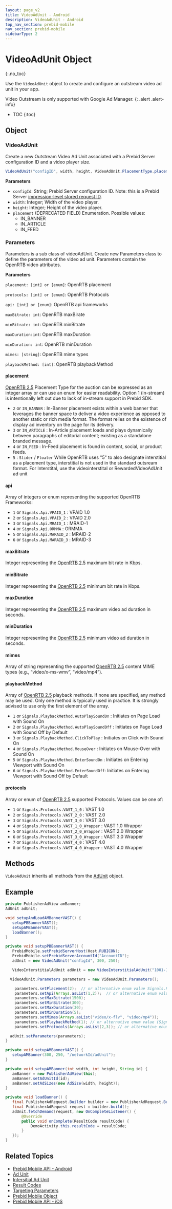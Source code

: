```yaml
---
layout: page_v2
title: VideoAdUnit - Android
description: VideoAdUnit - Android
top_nav_section: prebid-mobile
nav_section: prebid-mobile
sidebarType: 2
---
```


# VideoAdUnit Object
{:.no_toc}

Use the `VideoAdUnit` object to create and configure an outstream video ad unit in your app.

Video Outstream is only supported with Google Ad Manager.
{: .alert .alert-info}

* TOC
{:toc}

## Object

### VideoAdUnit

Create a new Outstream Video Ad Unit associated with a Prebid Server configuration ID and a video player size.

```java
VideoAdUnit("configID", width, height, VideoAdUnit.PlacementType.placement); //placement to be deprecated in favor of parameters.placement)
```

**Parameters**

* `configId`: String; Prebid Server configuration ID. Note: this is a Prebid Server [impression-level stored request ID](/prebid-server/features/pbs-storedreqs.html).
* `width`: Integer; Width of the video player.
* `height`: Integer; Height of the video player.
* `placement` (DEPRECATED FIELD) Enumeration. Possible values:
	* IN_BANNER
	* IN_ARTICLE
	* IN_FEED


### Parameters

Parameters is a sub class of videoAdUnit. Create new Parameters class to define the parameters of the video ad unit. Parameters contain the OpenRTB video attributes.

**Parameters**

`placement: [int] or [enum]`: OpenRTB placement

`protocols: [int] or [enum]`: OpenRTB Protocols

`api: [int] or [enum]`: OpenRTB api frameworks

`maxBitrate: int`: OpenRTB maxBirate

`minBitrate: int`: OpenRTB minBitrate

`maxDuration:int`: OpenRTB maxDuration

`minDuration: int`: OpenRTB minDuration

`mimes: [string]`: OpenRTB mime types

`playbackMethod: [int]`: OpenRTB playbackMethod


#### placement

[OpenRTB 2.5](https://www.iab.com/wp-content/uploads/2016/03/OpenRTB-API-Specification-Version-2-5-FINAL.pdf) Placement Type for the auction can be expressed as an integer array or can use an enum for easier readability. Option 1 (in-stream) is intentionally left out due to lack of in-stream support in Prebid SDK.

* `2` or `IN_BANNER` : In-Banner placement exists within a web banner that leverages the banner space to deliver a video experience as opposed to another static or rich media format. The format relies on the existence of display ad inventory on the page for its delivery.
* `3` or `IN_ARTICLE` : In-Article placement loads and plays dynamically between paragraphs of editorial content; existing as a standalone branded message.
* `4` or `IN_FEED` : In-Feed placement is found in content, social, or product feeds.
* `5` : `Slider` / `Floater` While OpenRTB uses "5" to also designate interstitial as a placement type, interstitial is not used in the standard outsream format. For Interstital, use the videointerstital or RewardedVideoAdUnit ad unit

#### api

Array of integers or enum representing the supported OpenRTB Frameworks:

* `1` or `Signals.Api.VPAID_1` : VPAID 1.0
* `2` or `Signals.Api.VPAID_2` : VPAID 2.0
* `3` or `Signals.Api.MRAID_1` : MRAID-1
* `4` or `Signals.Api.ORMMA` : ORMMA
* `5` or `Signals.Api.MARAID_2` : MRAID-2
* `6` or `Signals.Api.MARAID_3` : MRAID-3

#### maxBitrate

Integer representing the [OpenRTB 2.5](https://www.iab.com/wp-content/uploads/2016/03/OpenRTB-API-Specification-Version-2-5-FINAL.pdf) maximum bit rate in Kbps.

#### minBitrate

Integer representing the [OpenRTB 2.5](https://www.iab.com/wp-content/uploads/2016/03/OpenRTB-API-Specification-Version-2-5-FINAL.pdf) minimum bit rate in Kbps.

#### maxDuration

Integer representing the [OpenRTB 2.5](https://www.iab.com/wp-content/uploads/2016/03/OpenRTB-API-Specification-Version-2-5-FINAL.pdf) maximum video ad duration in seconds.

#### minDuration

Integer representing the [OpenRTB 2.5](https://www.iab.com/wp-content/uploads/2016/03/OpenRTB-API-Specification-Version-2-5-FINAL.pdf) minimum video ad duration in seconds.

#### mimes

Array of string representing the supported [OpenRTB 2.5](https://www.iab.com/wp-content/uploads/2016/03/OpenRTB-API-Specification-Version-2-5-FINAL.pdf) content MIME types (e.g., “video/x-ms-wmv”, “video/mp4”).

#### playbackMethod

Array of [OpenRTB 2.5](https://www.iab.com/wp-content/uploads/2016/03/OpenRTB-API-Specification-Version-2-5-FINAL.pdf) playback methods. If none are specified, any method may be used. Only one method is typically used in practice. It is strongly advised to use only the first element of the array.

* `1` or `Signals.PlaybackMethod.AutoPlaySoundOn` : Initiates on Page Load with Sound On
* `2` or `Signals.PlaybackMethod.AutoPlaySoundOff` : Initiates on Page Load with Sound Off by Default
* `3` or `Signals.PlaybackMethod.ClickToPlay` : Initiates on Click with Sound On
* `4` or `Signals.PlaybackMethod.MouseOver` : Initiates on Mouse-Over with Sound On
* `5` or `Signals.PlaybackMethod.EnterSoundOn` : Initiates on Entering Viewport with Sound On
* `6` or `Signals.PlaybackMethod.EnterSoundOff`: Initiates on Entering Viewport with Sound Off by Default

#### protocols

Array or enum of [OpenRTB 2.5](https://www.iab.com/wp-content/uploads/2016/03/OpenRTB-API-Specification-Version-2-5-FINAL.pdf) supported Protocols. Values can be one of:

* `1` or `Signals.Protocols.VAST_1_0` : VAST 1.0
* `2` or `Signals.Protocols.VAST_2_0` : VAST 2.0
* `3` or `Signals.Protocols.VAST_3_0` : VAST 3.0
* `4` or `Signals.Protocols.VAST_1_0_Wrapper` : VAST 1.0 Wrapper
* `5` or `Signals.Protocols.VAST_2_0_Wrapper` : VAST 2.0 Wrapper
* `6` or `Signals.Protocols.VAST_3_0_Wrapper` : VAST 3.0 Wrapper
* `7` or `Signals.Protocols.VAST_4_0` : VAST 4.0
* `8` or `Signals.Protocols.VAST_4_0_Wrapper` : VAST 4.0 Wrapper


## Methods

`VideoAdUnit` inherits all methods from the [AdUnit]({{site.baseurl}}/prebid-mobile/pbm-api/android/pbm-adunit-android.html) object.

## Example

```java
private PublisherAdView amBanner;
AdUnit adUnit;

void setupAndLoadAMBannerVAST() {
   setupPBBannerVAST();
   setupAMBannerVAST();
   loadBanner();
}

private void setupPBBannerVAST() {
   PrebidMobile.setPrebidServerHost(Host.RUBICON);
   PrebidMobile.setPrebidServerAccountId("AccountID");
   adUnit = new VideoAdUnit("configId", 300, 250);

   VideoInterstitialAdUnit adUnit = new VideoInterstitialAdUnit("1001-1");         

  VideoAdUnit.Parameters parameters = new VideoAdUnit.Parameters();

    parameters.setPlacement(2);  // or alternative enum value Signals.Placement.InBanner
    parameters.setApi(Arrays.asList(1,2));  // or alternative enum values [Signals.Api.VPAID_1, Signals.Api.VPAID_2]
    parameters.setMaxBitrate(1500);
    parameters.setMinBitrate(300);
    parameters.setMaxDuration(30);
    parameters.setMinDuration(5);
    parameters.setMimes(Arrays.asList("video/x-flv", "video/mp4"));
    parameters.setPlaybackMethod(1); // or alternative enum value (Signals.PlaybackMethod.AutoPlaySoundOn)
    parameters.setProtocols(Arrays.asList(2,3)); // or alternative enum values (Signals.Protocols.VAST_2_0, Signals.Protocols.VAST_3_0)

  adUnit.setParameters(parameters);
}

private void setupAMBannerVAST() {
   setupAMBanner(300, 250, "/networkId/adUnit");
}

private void setupAMBanner(int width, int height, String id) {
   amBanner = new PublisherAdView(this);
   amBanner.setAdUnitId(id);
   amBanner.setAdSizes(new AdSize(width, height));
}

private void loadBanner() {
   final PublisherAdRequest.Builder builder = new PublisherAdRequest.Builder();
   final PublisherAdRequest request = builder.build();
   adUnit.fetchDemand(request, new OnCompleteListener() {
       @Override
       public void onComplete(ResultCode resultCode) {
           DemoActivity.this.resultCode = resultCode;
       }
   });
}

```

## Related Topics

- [Prebid Mobile API - Android]({{site.baseurl}}/prebid-mobile/pbm-api/android/pbm-api-android.html)
- [Ad Unit]({{site.baseurl}}/prebid-mobile/pbm-api/android/pbm-adunit-android.html)
- [Intersitial Ad Unit]({{site.baseurl}}/prebid-mobile/pbm-api/android/pbm-bannerinterstitialadunit-android.html)
- [Result Codes]({{site.baseurl}}/prebid-mobile/pbm-api/android/pbm-api-result-codes-android.html)
- [Targeting Parameters]({{site.baseurl}}/prebid-mobile/pbm-api/android/pbm-targeting-params-android.html)
- [Prebid Mobile Object]({{site.baseurl}}/prebid-mobile/pbm-api/android/prebidmobile-object-android.html)
- [Prebid Mobile API - iOS]({{site.baseurl}}/prebid-mobile/pbm-api/ios/pbm-api-ios.html)
